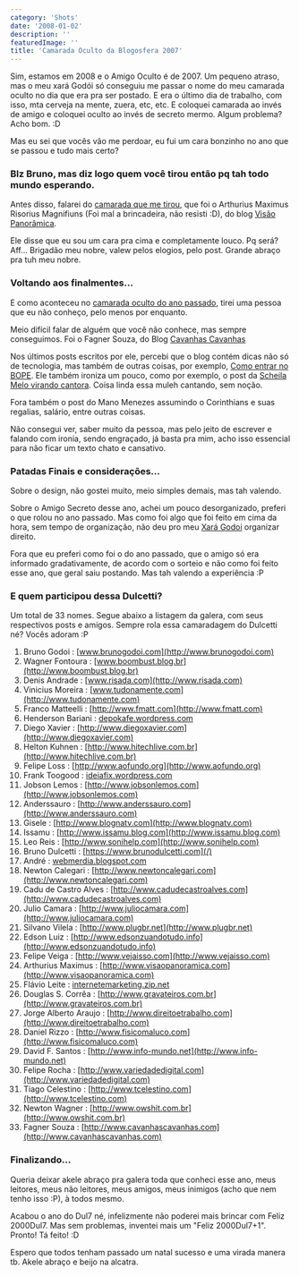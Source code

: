 ```yaml
---
category: 'Shots'
date: '2008-01-02'
description: ''
featuredImage: ''
title: 'Camarada Oculto da Blogosfera 2007'
---
```


Sim, estamos em 2008 e o Amigo Oculto é de 2007. Um pequeno atraso, mas o meu xará Godói só conseguiu me passar o nome do meu camarada oculto no dia que era pra ser postado. E era o último dia de trabalho, com isso, mta cerveja na mente, zuera, etc, etc. E coloquei camarada ao invés de amigo e coloquei oculto ao invés de secreto mermo. Algum problema? Acho bom. :D

Mas eu sei que vocês vão me perdoar, eu fui um cara bonzinho no ano que se passou e tudo mais certo?

### Blz Bruno, mas diz logo quem você tirou então pq tah todo mundo esperando.

Antes disso, falarei do [camarada que me tirou](http://www.visaopanoramica.com/2007/12/20/amigo-secreto-da-blogosfera/), que foi o Arthurius Maximus Risorius Magnifiuns (Foi mal a brincadeira, não resisti :D), do blog [Visão Panorâmica](http://www.visaopanoramica.com/).

Ele disse que eu sou um cara pra cima e completamente louco. Pq será? Aff... Brigadão meu nobre, valew pelos elogios, pelo post. Grande abraço pra tuh meu nobre.

### Voltando aos finalmentes...

E como aconteceu no [camarada oculto do ano passado](/amigo-secreto-oculto-da-blogosfera), tirei uma pessoa que eu não conheço, pelo menos por enquanto.

Meio difícil falar de alguém que você não conhece, mas sempre conseguimos. Foi o Fagner Souza, do Blog [Cavanhas Cavanhas](http://cavanhascavanhas.com/)

Nos últimos posts escritos por ele, percebi que o blog contém dicas não só de tecnologia, mas também de outras coisas, por exemplo, [Como entrar no BOPE](http://cavanhascavanhas.com/2007/11/28/como-entrar-no-bope/). Ele também ironiza um pouco, como por exemplo, o post da [Scheila Melo virando cantora](http://cavanhascavanhas.com/2007/12/08/sheila-mello-o-futuro-icone-da-mpb-brasileira/). Coisa linda essa muleh cantando, sem noção.

Fora também o post do Mano Menezes assumindo o Corinthians e suas regalias, salário, entre outras coisas.

Não consegui ver, saber muito da pessoa, mas pelo jeito de escrever e falando com ironia, sendo engraçado, já basta pra mim, acho isso essencial para não ficar um texto chato e cansativo.

### Patadas Finais e considerações...

Sobre o design, não gostei muito, meio simples demais, mas tah valendo.

Sobre o Amigo Secreto desse ano, achei um pouco desorganizado, preferi o que rolou no ano passado. Mas como foi algo que foi feito em cima da hora, sem tempo de organização, não deu pro meu [Xará Godoi](http://www.brunogodoi.com/blog/) organizar direito.

Fora que eu preferi como foi o do ano passado, que o amigo só era informado gradativamente, de acordo com o sorteio e não como foi feito esse ano, que geral saiu postando. Mas tah valendo a experiência :P

### E quem participou dessa Dulcetti?

Um total de 33 nomes. Segue abaixo a listagem da galera, com seus respectivos posts e amigos. Sempre rola essa camaradagem do Dulcetti né? Vocês adoram :P

1. Bruno Godoi : [www.brunogodoi.com](http://www.brunogodoi.com)
2. Wagner Fontoura : [www.boombust.blog.br](http://www.boombust.blog.br)
3. Denis Andrade : [www.risada.com](http://www.risada.com)
4. Vinicius Moreira : [www.tudonamente.com](http://www.tudonamente.com)
5. Franco Matteelli : [http://www.fmatt.com](http://www.fmatt.com)
6. Henderson Bariani : [depokafe.wordpress.com](depokafe.wordpress.com)
7. Diego Xavier : [http://www.diegoxavier.com](http://www.diegoxavier.com)
8. Helton Kuhnen : [http://www.hitechlive.com.br](http://www.hitechlive.com.br)
9. Felipe Loss : [http://www.aofundo.org](http://www.aofundo.org)
10. Frank Toogood : [ideiafix.wordpress.com](ideiafix.wordpress.com)
11. Jobson Lemos : [http://www.jobsonlemos.com](http://www.jobsonlemos.com)
12. Anderssauro : [http://www.anderssauro.com](http://www.anderssauro.com)
13. Gisele : [http://www.blognatv.com](http://www.blognatv.com)
14. Issamu : [http://www.issamu.blog.com](http://www.issamu.blog.com)
15. Leo Reis : [http://www.sonihelp.com](http://www.sonihelp.com)
16. Bruno Dulcetti : [https://www.brunodulcetti.com](/)
17. André : [webmerdia.blogspot.com](webmerdia.blogspot.com)
18. Newton Calegari : [http://www.newtoncalegari.com](http://www.newtoncalegari.com)
19. Cadu de Castro Alves : [http://www.cadudecastroalves.com](http://www.cadudecastroalves.com)
20. Julio Camara : [http://www.juliocamara.com](http://www.juliocamara.com)
21. Silvano Vilela : [http://www.plugbr.net](http://www.plugbr.net)
22. Edson Luiz : [http://www.edsonzuandotudo.info](http://www.edsonzuandotudo.info)
23. Felipe Veiga : [http://www.vejaisso.com](http://www.vejaisso.com)
24. Arthurius Maximus : [http://www.visaopanoramica.com](http://www.visaopanoramica.com)
25. Flávio Leite : [internetemarketing.zip.net](internetemarketing.zip.net)
26. Douglas S. Corrêa : [http://www.gravateiros.com.br](http://www.gravateiros.com.br)
27. Jorge Alberto Araujo : [http://www.direitoetrabalho.com](http://www.direitoetrabalho.com)
28. Daniel Rizzo : [http://www.fisicomaluco.com](http://www.fisicomaluco.com)
29. David F. Santos : [http://www.info-mundo.net](http://www.info-mundo.net)
30. Felipe Rocha : [http://www.variedadedigital.com](http://www.variedadedigital.com)
31. Tiago Celestino : [http://www.tcelestino.com](http://www.tcelestino.com)
32. Newton Wagner : [http://www.owshit.com.br](http://www.owshit.com.br)
33. Fagner Souza : [http://www.cavanhascavanhas.com](http://www.cavanhascavanhas.com)

### Finalizando...

Queria deixar akele abraço pra galera toda que conheci esse ano, meus leitores, meus não leitores, meus amigos, meus inimigos (acho que nem tenho isso :P), à todos mesmo.

Acabou o ano do Dul7 né, infelizmente não poderei mais brincar com Feliz 2000Dul7. Mas sem problemas, inventei mais um "Feliz 2000Dul7+1". Pronto! Tá feito! :D

Espero que todos tenham passado um natal sucesso e uma virada manera tb. Akele abraço e beijo na alcatra.
